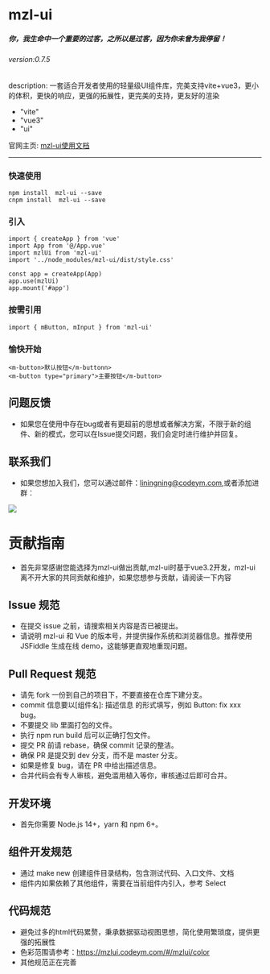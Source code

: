 # mzl-ui 
##### 你，我生命中一个重要的过客，之所以是过客，因为你未曾为我停留！
###### version:0.7.5

description: 一套适合开发者使用的轻量级UI组件库，完美支持vite+vue3，更小的体积，更快的响应，更强的拓展性，更完美的支持，更友好的渲染
  - "vite"
  - "vue3"
  - "ui"

官网主页: [mzl-ui使用文档](https://mzlui.codeym.com/)
***
### 快速使用
```
npm install  mzl-ui --save
cnpm install  mzl-ui --save
```
### 引入
```
import { createApp } from 'vue'
import App from '@/App.vue'
import mzlUi from 'mzl-ui'
import '../node_modules/mzl-ui/dist/style.css'

const app = createApp(App)
app.use(mzlUi)
app.mount('#app')
```
### 按需引用
```
import { mButton, mInput } from 'mzl-ui'
```
### 愉快开始
```
<m-button>默认按钮</m-buttonn> 
<m-button type="primary">主要按钮</m-button>
```
## 问题反馈
- 如果您在使用中存在bug或者有更超前的思想或者解决方案，不限于新的组件、新的模式，您可以在Issue提交问题，我们会定时进行维护并回复。
## 联系我们
- 如果您想加入我们，您可以通过邮件：liningning@codeym.com,或者添加进群：
<img src="https://mzlui.codeym.com/ql.jpg"/>
<br/>

# 贡献指南
- 首先非常感谢您能选择为mzl-ui做出贡献,mzl-ui时基于vue3.2开发，mzl-ui离不开大家的共同贡献和维护，如果您想参与贡献，请阅读一下内容
## Issue 规范
- 在提交 issue 之前，请搜索相关内容是否已被提出。
- 请说明 mzl-ui 和 Vue 的版本号，并提供操作系统和浏览器信息。推荐使用 JSFiddle 生成在线 demo，这能够更直观地重现问题。
## Pull Request 规范
- 请先 fork 一份到自己的项目下，不要直接在仓库下建分支。
- commit 信息要以[组件名]: 描述信息 的形式填写，例如 Button: fix xxx bug。
- 不要提交 lib 里面打包的文件。
- 执行 npm run build 后可以正确打包文件。
- 提交 PR 前请 rebase，确保 commit 记录的整洁。
- 确保 PR 是提交到 dev 分支，而不是 master 分支。
- 如果是修复 bug，请在 PR 中给出描述信息。
- 合并代码会有专人审核，避免滥用植入等你，审核通过后即可合并。
## 开发环境
- 首先你需要 Node.js 14+，yarn 和 npm 6+。
## 组件开发规范
- 通过 make new 创建组件目录结构，包含测试代码、入口文件、文档
- 组件内如果依赖了其他组件，需要在当前组件内引入，参考 Select
## 代码规范
-  避免过多的html代码累赘，秉承数据驱动视图思想，简化使用繁琐度，提供更强的拓展性
-  色彩范围请参考：https://mzlui.codeym.com/#/mzlui/color
-  其他规范正在完善
